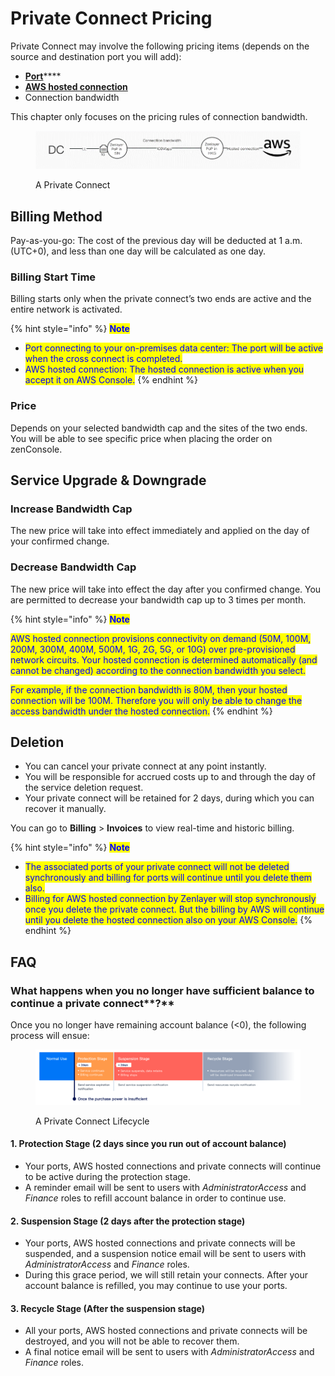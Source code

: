 # Private Connect Pricing

Private Connect may involve the following pricing items (depends on the source and destination port you will add):

* [**Port**](port-pricing.md)****
* ****[**AWS hosted connection**](aws-hosted-connection-pricing.md)****
* Connection bandwidth

This chapter only focuses on the pricing rules of connection bandwidth.

<figure><img src="../../.gitbook/assets/Article_1 (3).jpg" alt=""><figcaption><p>A Private Connect</p></figcaption></figure>

## **Billing Method**

Pay-as-you-go: The cost of the previous day will be deducted at 1 a.m. (UTC+0), and less than one day will be calculated as one day.

### **Billing Start Time**

Billing starts only when the private connect’s two ends are active and the entire network is activated.

{% hint style="info" %}
<mark style="color:blue;">**Note**</mark>

* <mark style="color:blue;">Port connecting to your on-premises data center: The port will be active when the cross connect is completed.</mark>
* <mark style="color:blue;">AWS hosted connection: The hosted connection is active when you accept it on AWS Console.</mark>
{% endhint %}

### **Price**

Depends on your selected bandwidth cap and the sites of the two ends. \
You will be able to see specific price when placing the order on zenConsole.



## **Service Upgrade & Downgrade**

### Increase Bandwidth Cap

The new price will take into effect immediately and applied on the day of your confirmed change.

### Decrease Bandwidth Cap

The new price will take into effect the day after you confirmed change. You are permitted to decrease your bandwidth cap up to 3 times per month.

{% hint style="info" %}
<mark style="color:blue;">**Note**</mark>

<mark style="color:blue;">AWS hosted connection provisions connectivity on demand (50M, 100M, 200M, 300M, 400M, 500M, 1G, 2G, 5G, or 10G) over pre-provisioned network circuits. Your hosted connection is determined automatically (and cannot be changed) according to the connection bandwidth you select.</mark>&#x20;

<mark style="color:blue;">For example, if the connection bandwidth is 80M, then your hosted connection will be 100M. Therefore you will only be able to change the access bandwidth under the hosted connection.</mark>
{% endhint %}



## Deletion

* You can cancel your private connect at any point instantly.&#x20;
* You will be responsible for accrued costs up to and through the day of the service deletion request.&#x20;
* Your private connect will be retained for 2 days, during which you can recover it manually.

You can go to **Billing** > **Invoices** to view real-time and historic billing.

{% hint style="info" %}
<mark style="color:blue;">**Note**</mark>

* <mark style="color:blue;">The associated ports of your private connect will not be deleted synchronously and billing for ports will continue until you delete them also.</mark>
* <mark style="color:blue;">Billing for AWS hosted connection by Zenlayer will stop synchronously once you delete the private connect. But the billing by AWS will continue until you delete the hosted connection also on your AWS Console.</mark>
{% endhint %}



## **FAQ**

### **What happens when you no longer have sufficient balance to continue a** private connect**?**

Once you no longer have remaining account balance (<0), the following process will ensue:

<figure><img src="../../.gitbook/assets/Article_2 (3).jpg" alt=""><figcaption><p>A Private Connect Lifecycle</p></figcaption></figure>

#### 1. Protection Stage (2 days since you run out of account balance)

* Your ports, AWS hosted connections and private connects will continue to be active during the protection stage.
* A reminder email will be sent to users with _AdministratorAccess_ and _Finance_ roles to refill account balance in order to continue use.

#### 2. Suspension Stage (2 days after the protection stage)

* Your ports, AWS hosted connections and private connects will be suspended, and a suspension notice email will be sent to users with _AdministratorAccess_ and _Finance_ roles.
* During this grace period, we will still retain your connects. After your account balance is refilled, you may continue to use your ports.&#x20;

#### 3. Recycle Stage (After the suspension stage)

* All your ports, AWS hosted connections and private connects will be destroyed, and you will not be able to recover them.
* A final notice email will be sent to users with _AdministratorAccess_ and _Finance_ roles.

